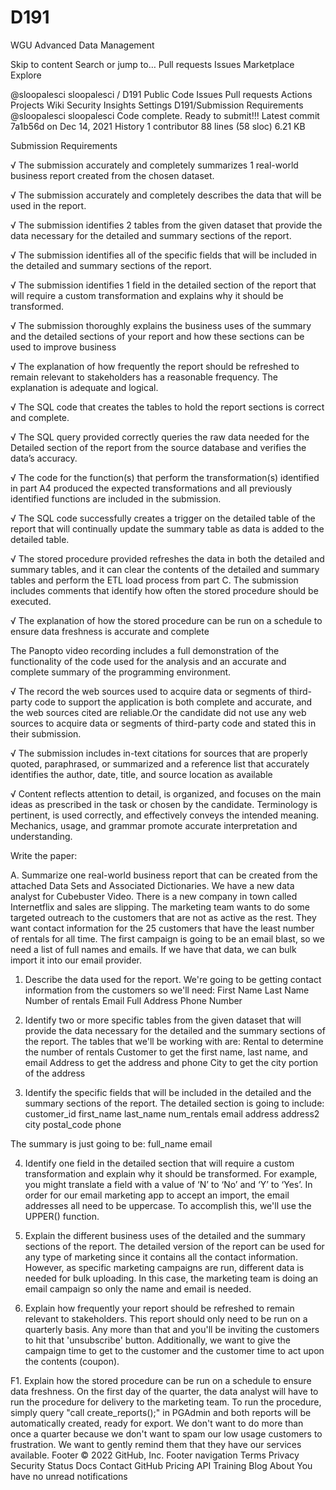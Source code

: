 # D191
WGU Advanced Data Management 

Skip to content
Search or jump to…
Pull requests
Issues
Marketplace
Explore
 
@sloopalesci 
sloopalesci
/
D191
Public
Code
Issues
Pull requests
Actions
Projects
Wiki
Security
Insights
Settings
D191/Submission Requirements
@sloopalesci
sloopalesci Code complete. Ready to submit!!!
Latest commit 7a1b56d on Dec 14, 2021
 History
 1 contributor
88 lines (58 sloc)  6.21 KB

Submission Requirements


√ The submission accurately and completely summarizes 1 real-world business report created from the chosen dataset.

√ The submission accurately and completely describes the data that will be used in the report.

√ The submission identifies 2 tables from the given dataset that provide the data necessary for the detailed and summary sections of the report.

√ The submission identifies all of the specific fields that will be included in the detailed and summary sections of the report.

√ The submission identifies 1 field in the detailed section of the report that will require a custom transformation and explains why it should be transformed.

√ The submission thoroughly explains the business uses of the summary and the detailed sections of your report and how these sections can be used to improve business

√ The explanation of how frequently the report should be refreshed to remain relevant to stakeholders has a reasonable frequency. The explanation is adequate and logical.

√ The SQL code that creates the tables to hold the report sections is correct and complete.

√ The SQL query provided correctly queries the raw data needed for the Detailed section of the report from the source database and verifies the data’s accuracy.

√ The code for the function(s) that perform the transformation(s) identified in part A4 produced the expected transformations and all previously identified functions are included in the submission.

√ The SQL code successfully creates a trigger on the detailed table of the report that will continually update the summary table as data is added to the detailed table.

√ The stored procedure provided refreshes the data in both the detailed and summary tables, and it can clear the contents of the detailed and summary tables and perform the ETL load process from part C. The submission includes comments that identify how often the stored procedure should be executed.

√ The explanation of how the stored procedure can be run on a schedule to ensure data freshness is accurate and complete

The Panopto video recording includes a full demonstration of the functionality of the code used for the analysis and an accurate and complete summary of the programming environment.

√ The record the web sources used to acquire data or segments of third-party code to support the application is both complete and accurate, and the web sources cited are reliable.Or the candidate did not use any web sources to acquire data or segments of third-party code and stated this in their submission.

√ The submission includes in-text citations for sources that are properly quoted, paraphrased, or summarized and a reference list that accurately identifies the author, date, title, and source location as available

√ Content reflects attention to detail, is organized, and focuses on the main ideas as prescribed in the task or chosen by the candidate. Terminology is pertinent, is used correctly, and effectively conveys the intended meaning. Mechanics, usage, and grammar promote accurate interpretation and understanding.



Write the paper:

A.   Summarize one real-world business report that can be created from the attached Data Sets and Associated Dictionaries. 
We have a new data analyst for Cubebuster Video. There is a new company in town called Internetflix and sales are slipping. The marketing team wants to do some targeted outreach to the customers that are not as active as the rest. They want contact information for the 25 customers that have the least number of rentals for all time. The first campaign is going to be an email blast, so we need a list of full names and emails. If we have that data, we can bulk import it into our email provider. 

1.  Describe the data used for the report.
We're going to be getting contact information from the customers so we'll need:
	First Name
	Last Name
	Number of rentals
	Email
	Full Address
	Phone Number

2.  Identify two or more specific tables from the given dataset that will provide the data necessary for the detailed and the summary sections of the report.
The tables that we'll be working with are:
Rental to determine the number of rentals
Customer to get the first name, last name, and email 
Address to get the address and phone
City to get the city portion of the address

3.  Identify the specific fields that will be included in the detailed and the summary sections of the report. 
The detailed section is going to include:
	customer_id 
	first_name
	last_name
	num_rentals 
	email 
	address 
	address2 
	city 
	postal_code 
	phone 

The summary is just going to be:
	full_name
	email

4.  Identify one field in the detailed section that will require a custom transformation and explain why it should be transformed. For example, you might translate a field with a value of ‘N’ to ‘No’ and ‘Y’ to ‘Yes’.
In order for our email marketing app to accept an import, the email addresses all need to be uppercase. To accomplish this, we'll use the UPPER() function.

5.  Explain the different business uses of the detailed and the summary sections of the report.
The detailed version of the report can be used for any type of marketing since it contains all the contact information. However, as specific marketing campaigns are run, different data is needed for bulk uploading. In this case, the marketing team is doing an email campaign so only the name and email is needed.

6.  Explain how frequently your report should be refreshed to remain relevant to stakeholders.
This report should only need to be run on a quarterly basis. Any more than that and you'll be inviting the customers to hit that 'unsubscribe' button. Additionally, we want to give the campaign time to get to the customer and the customer time to act upon the contents (coupon).

F1. Explain how the stored procedure can be run on a schedule to ensure data freshness.
On the first day of the quarter, the data analyst will have to run the procedure for delivery to the marketing team. To run the procedure, simply query "call create_reports();" in PGAdmin and both reports will be automatically created, ready for export. We don't want to do more than once a quarter because we don't want to spam our low usage customers to frustration. We want to gently remind them that they have our services available.
Footer
© 2022 GitHub, Inc.
Footer navigation
Terms
Privacy
Security
Status
Docs
Contact GitHub
Pricing
API
Training
Blog
About
You have no unread notifications
